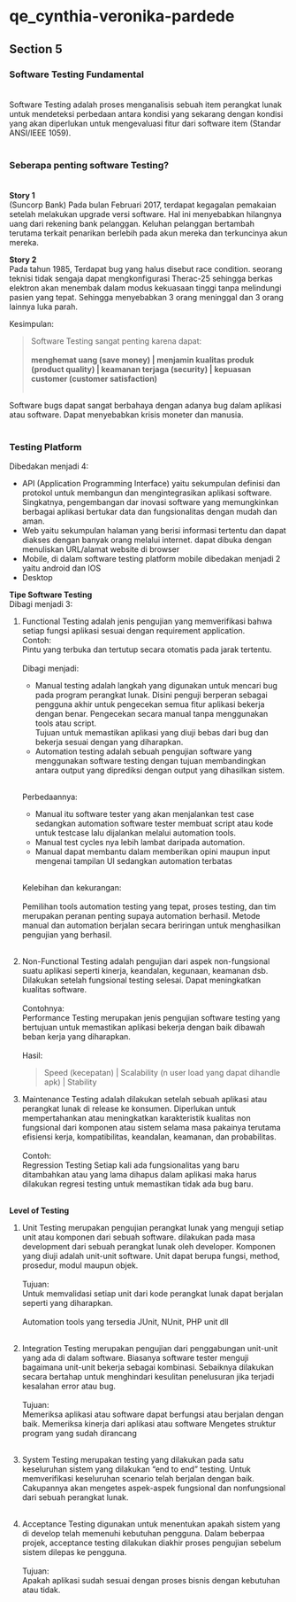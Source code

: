 # qe_cynthia-veronika-pardede

## **Section 5**
### **Software Testing Fundamental** <br> <br>

Software  Testing adalah proses menganalisis sebuah item perangkat lunak untuk mendeteksi perbedaan antara kondisi yang sekarang dengan kondisi yang akan diperlukan untuk mengevaluasi fitur dari software item (Standar ANSI/IEEE 1059). <br> <br>
### **Seberapa penting software Testing?**<br><br>
**Story 1** <br>
(Suncorp Bank) Pada bulan Februari 2017, terdapat kegagalan pemakaian setelah melakukan upgrade versi software. Hal ini menyebabkan hilangnya uang dari rekening bank pelanggan. Keluhan pelanggan bertambah terutama terkait penarikan berlebih pada akun mereka dan terkuncinya akun mereka.

**Story 2** <br>
Pada tahun 1985, Terdapat bug yang halus disebut race condition. seorang teknisi tidak sengaja dapat mengkonfigurasi Therac-25 sehingga berkas elektron akan menembak dalam modus kekuasaan tinggi tanpa melindungi pasien yang tepat. Sehingga menyebabkan 3 orang meninggal dan 3 orang lainnya luka parah.

Kesimpulan:<br>
>Software Testing sangat penting karena  dapat: <br><br>
**menghemat uang (save money) | menjamin kualitas produk (product quality) | keamanan terjaga (security) | kepuasan customer (customer satisfaction)** 
<br><br>

Software  bugs dapat sangat berbahaya dengan adanya bug dalam aplikasi atau software. Dapat menyebabkan krisis moneter dan manusia. <br><br> 

### Testing Platform
Dibedakan menjadi 4:
- API (Application Programming Interface) yaitu sekumpulan definisi dan protokol untuk membangun dan mengintegrasikan aplikasi software. Singkatnya, pengembangan dar inovasi software yang memungkinkan berbagai aplikasi bertukar data dan fungsionalitas dengan mudah dan aman. 
- Web yaitu sekumpulan halaman yang berisi informasi tertentu dan dapat diakses dengan banyak orang melalui internet. dapat dibuka dengan menuliskan URL/alamat website di browser
- Mobile, di dalam software testing platform mobile dibedakan menjadi 2 yaitu  android dan IOS
- Desktop

**Tipe Software Testing** <br>
Dibagi menjadi 3:
1. Functional Testing adalah  jenis pengujian yang memverifikasi bahwa setiap fungsi aplikasi sesuai  dengan requirement application. <br>
Contoh:<br>
Pintu yang terbuka dan tertutup secara otomatis pada jarak tertentu. <br><br>
Dibagi menjadi:
    - Manual testing adalah langkah yang digunakan untuk  mencari bug pada program perangkat lunak. Disini penguji berperan sebagai pengguna akhir untuk pengecekan semua fitur aplikasi bekerja dengan benar. Pengecekan secara manual tanpa menggunakan tools atau script. <br>
    Tujuan untuk memastikan aplikasi yang diuji bebas dari bug dan bekerja sesuai dengan yang diharapkan.
    - Automation testing adalah sebuah pengujian software yang menggunakan software testing dengan tujuan membandingkan antara output yang diprediksi dengan output yang dihasilkan sistem. <br><br>


    Perbedaannya: <br>
    - Manual itu software  tester yang akan menjalankan test case sedangkan automation software tester membuat script atau kode untuk testcase lalu dijalankan melalui automation tools.
    - Manual test cycles nya lebih lambat daripada automation.
    - Manual dapat membantu dalam memberikan opini maupun input mengenai tampilan UI sedangkan automation terbatas <br><br>

    Kelebihan dan kekurangan: <br><br>
    Pemilihan tools  automation testing yang tepat, proses testing, dan tim merupakan peranan penting supaya automation berhasil. Metode manual  dan automation berjalan secara beriringan untuk menghasilkan pengujian yang berhasil. <br><br>

2. Non-Functional Testing adalah pengujian dari aspek non-fungsional suatu aplikasi seperti kinerja, keandalan, kegunaan, keamanan dsb. Dilakukan setelah fungsional testing selesai. Dapat meningkatkan kualitas software.<br><br>
Contohnya:<br>
Performance Testing merupakan jenis pengujian software testing yang bertujuan untuk memastikan aplikasi bekerja dengan baik dibawah beban kerja yang diharapkan.<br><br>
Hasil: <br>
    >Speed (kecepatan) | Scalability (n user load yang dapat dihandle apk) | Stability

3. Maintenance Testing adalah dilakukan setelah sebuah aplikasi atau perangkat lunak di release ke konsumen. Diperlukan untuk mempertahankan atau meningkatkan karakteristik kualitas non fungsional dari komponen atau sistem selama masa pakainya terutama efisiensi kerja, kompatibilitas, keandalan, keamanan,  dan probabilitas. <br><br>
Contoh:<br>
Regression Testing
Setiap kali ada fungsionalitas yang baru ditambahkan atau yang lama dihapus dalam aplikasi maka harus dilakukan regresi testing untuk memastikan tidak ada bug baru. <br><br>

**Level of Testing** <br>
1.  Unit Testing merupakan pengujian perangkat lunak yang menguji setiap unit atau komponen dari sebuah software. dilakukan pada masa development dari sebuah perangkat lunak oleh developer. Komponen yang diuji adalah unit-unit software. Unit dapat berupa fungsi, method,  prosedur, modul maupun objek. <br><br>
Tujuan:<br>
Untuk memvalidasi setiap unit dari kode perangkat lunak dapat berjalan seperti yang diharapkan. <br><br>
Automation tools yang tersedia JUnit, NUnit, PHP unit dll<br><br>
2. Integration Testing merupakan pengujian dari penggabungan unit-unit yang ada di dalam software. Biasanya software tester menguji  bagaimana unit-unit bekerja sebagai kombinasi. Sebaiknya dilakukan secara bertahap untuk menghindari kesulitan penelusuran jika  terjadi kesalahan error atau bug. <br><br>
Tujuan:<br>
Memeriksa aplikasi atau software dapat  berfungsi atau berjalan dengan baik.
Memeriksa kinerja dari aplikasi atau software
Mengetes struktur program yang sudah dirancang <br><br>

3. System Testing merupakan testing  yang dilakukan pada satu keseluruhan sistem yang dilakukan “end to end” testing. Untuk memverifikasi keseluruhan scenario telah berjalan dengan baik. Cakupannya akan mengetes aspek-aspek fungsional dan nonfungsional dari  sebuah perangkat lunak.<br><br>

4. Acceptance Testing digunakan untuk menentukan apakah sistem yang di develop telah memenuhi kebutuhan pengguna. Dalam beberpaa projek, acceptance testing dilakukan diakhir proses pengujian sebelum sistem dilepas ke pengguna. <br><br>
Tujuan:<br>
Apakah aplikasi sudah sesuai dengan proses bisnis dengan kebutuhan atau tidak. 

